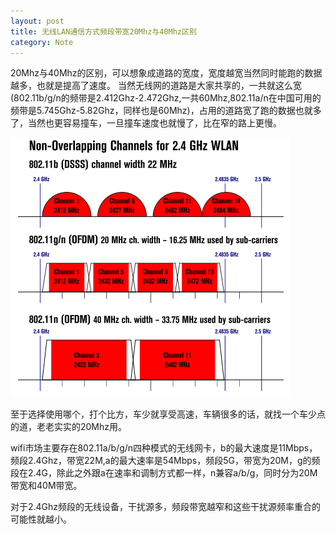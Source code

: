 ```yaml
---
layout: post
title: 无线LAN通信方式频段带宽20Mhz与40Mhz区别
category: Note
---
```


20Mhz与40Mhz的区别，可以想象成道路的宽度，宽度越宽当然同时能跑的数据越多，也就是提高了速度。
当然无线网的道路是大家共享的，一共就这么宽(802.11b/g/n的频带是2.412Ghz-2.472Ghz,一共60Mhz,802.11a/n在中国可用的频带是5.745Ghz-5.82Ghz，同样也是60Mhz)，占用的道路宽了跑的数据也就多了，当然也更容易撞车，一旦撞车速度也就慢了，比在窄的路上更慢。

![](/image/9a.png)

至于选择使用哪个，打个比方，车少就享受高速，车辆很多的话，就找一个车少点的道，老老实实的20Mhz用。

wifi市场主要存在802.11a/b/g/n四种模式的无线网卡，b的最大速度是11Mbps，频段2.4Ghz，带宽22M,a的最大速率是54Mbps，频段5G，带宽为20M，g的频段在2.4G，除此之外跟a在速率和调制方式都一样，n兼容a/b/g，同时分为20M带宽和40M带宽。

对于2.4Ghz频段的无线设备，干扰源多，频段带宽越窄和这些干扰源频率重合的可能性就越小。


